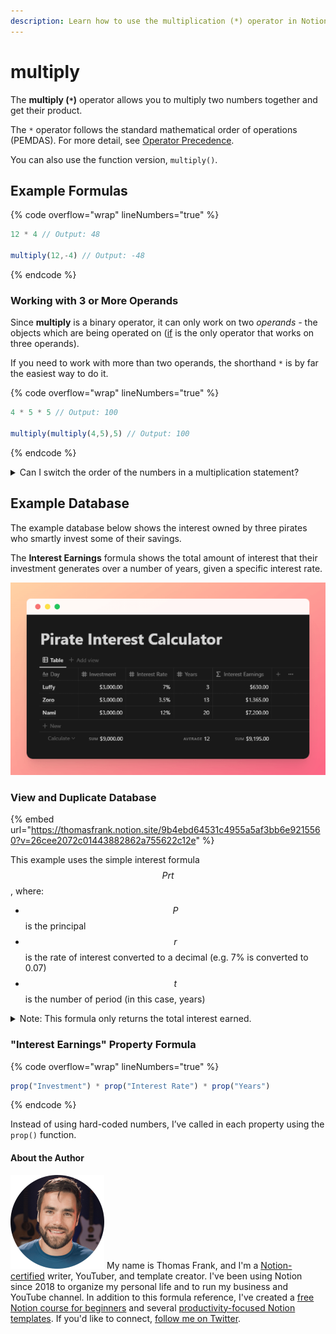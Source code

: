 ```yaml
---
description: Learn how to use the multiplication (*) operator in Notion formulas.
---
```


# multiply

The **multiply (`*`)** operator allows you to multiply two numbers together and get their product.

The `*` operator follows the standard mathematical order of operations (PEMDAS). For more detail, see [Operator Precedence](../../reference/operator-precedence-and-associativity.md).

You can also use the function version, `multiply()`.

## Example Formulas

{% code overflow="wrap" lineNumbers="true" %}
```jsx
12 * 4 // Output: 48

multiply(12,-4) // Output: -48
```
{% endcode %}

### Working with 3 or More Operands

Since **multiply** is a binary operator, it can only work on two _operands -_ the objects which are being operated on ([if](if.md) is the only operator that works on three operands).

If you need to work with more than two operands, the shorthand `*` is by far the easiest way to do it.

{% code overflow="wrap" lineNumbers="true" %}
```jsx
4 * 5 * 5 // Output: 100

multiply(multiply(4,5),5) // Output: 100
```
{% endcode %}

<details>

<summary>Can I switch the order of the numbers in a multiplication statement?</summary>

Yes! Remember that the [commutative property of multiplication](https://www.khanacademy.org/math/cc-sixth-grade-math/cc-6th-factors-and-multiples/properties-of-numbers/a/properties-of-multiplication) states that the factors in a multiplication problem can be switched around without changing the final product.

</details>

## Example Database

The example database below shows the interest owned by three pirates who smartly invest some of their savings.&#x20;

The **Interest Earnings** formula shows the total amount of interest that their investment generates over a number of years, given a specific interest rate.

![](<../../.gitbook/assets/Interest Calculator.png>)

### View and Duplicate Database

{% embed url="https://thomasfrank.notion.site/9b4ebd64531c4955a5af3bb6e9215560?v=26cee2072c01443882862a755622c12e" %}

This example uses the simple interest formula $$Prt$$, where:

* $$P$$ is the principal
* $$r$$ is the rate of interest converted to a decimal (e.g. 7% is converted to 0.07)
* $$t$$ is the number of period (in this case, years)

<details>

<summary>Note: This formula only returns the total interest earned.</summary>

To get a final balance (principal + simple interest), you’d use the formula $$A=P(1+rt)$$.

See that example at the [Simple Interest Calculator](../../formula-examples/simple-interest-calculator.md) database, or learn more with this [Calculator Soup calculator](https://www.calculatorsoup.com/calculators/financial/simple-interest-plus-principal-calculator.php).

</details>

### "Interest Earnings" Property Formula

{% code overflow="wrap" lineNumbers="true" %}
```jsx
prop("Investment") * prop("Interest Rate") * prop("Years")
```
{% endcode %}

Instead of using hard-coded numbers, I’ve called in each property using the `prop()` function.

#### About the Author

<img src="../../.gitbook/assets/Notion Fundamentals with Thomas Frank - Avatar 2021 compressed (1).png" alt="" data-size="line"> My name is Thomas Frank, and I'm a [Notion-certified](https://www.credly.com/badges/95fae13a-17bf-4b4a-a3d2-d58c8a3e6a2a/public\_url) writer, YouTuber, and template creator. I've been using Notion since 2018 to organize my personal life and to run my business and YouTube channel. In addition to this formula reference, I've created a [free Notion course for beginners](https://thomasjfrank.com/fundamentals/) and several [productivity-focused Notion templates](https://thomasjfrank.com/templates/). If you'd like to connect, [follow me on Twitter](https://twitter.com/TomFrankly).
